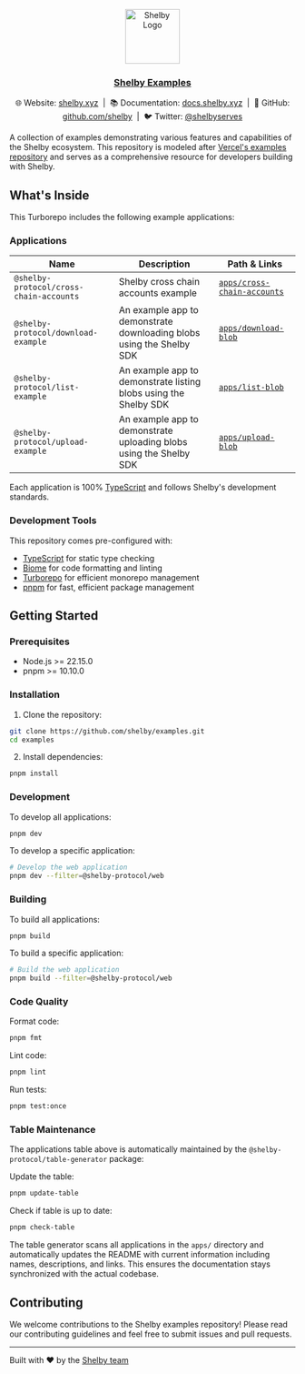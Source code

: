 <p align="center">
  <a href="https://shelby.xyz">
    <img src="https://avatars.githubusercontent.com/u/219037914?s=96&v=4" alt="Shelby Logo" width="96" height="96">
    <h3 align="center">Shelby Examples</h3>
  </a>
</p>

<p align="center">
  <span>🌐 Website: <a href="https://shelby.xyz">shelby.xyz</a></span>
  &nbsp;|&nbsp;
  <span>📚 Documentation: <a href="https://docs.shelby.xyz">docs.shelby.xyz</a></span>
  &nbsp;|&nbsp;
  <span>🐙 GitHub: <a href="https://github.com/shelby">github.com/shelby</a></span>
  &nbsp;|&nbsp;
  <span>🐦 Twitter: <a href="https://x.com/shelbyserves">@shelbyserves</a></span>
</p>

A collection of examples demonstrating various features and capabilities of the Shelby ecosystem. This repository is modeled after [Vercel's examples repository](https://github.com/vercel/examples) and serves as a comprehensive resource for developers building with Shelby.

## What's Inside

This Turborepo includes the following example applications:

<!-- APPS_TABLE_START -->
<!-- This table is auto-generated by @shelby-protocol/table-generator -->

### Applications

| Name | Description | Path & Links |
| --- | --- | --- |
| `@shelby-protocol/cross-chain-accounts` | Shelby cross chain accounts example | [`apps/cross-chain-accounts`](./apps/cross-chain-accounts) |
| `@shelby-protocol/download-example` | An example app to demonstrate downloading blobs using the Shelby SDK | [`apps/download-blob`](./apps/download-blob) |
| `@shelby-protocol/list-example` | An example app to demonstrate listing blobs using the Shelby SDK | [`apps/list-blob`](./apps/list-blob) |
| `@shelby-protocol/upload-example` | An example app to demonstrate uploading blobs using the Shelby SDK | [`apps/upload-blob`](./apps/upload-blob) |

<!-- APPS_TABLE_END -->

Each application is 100% [TypeScript](https://www.typescriptlang.org/) and follows Shelby's development standards.

### Development Tools

This repository comes pre-configured with:

- [TypeScript](https://www.typescriptlang.org/) for static type checking
- [Biome](https://biomejs.dev/) for code formatting and linting
- [Turborepo](https://turborepo.com/) for efficient monorepo management
- [pnpm](https://pnpm.io/) for fast, efficient package management

## Getting Started

### Prerequisites

- Node.js >= 22.15.0
- pnpm >= 10.10.0

### Installation

1. Clone the repository:
```bash
git clone https://github.com/shelby/examples.git
cd examples
```

2. Install dependencies:
```bash
pnpm install
```

### Development

To develop all applications:

```bash
pnpm dev
```

To develop a specific application:

```bash
# Develop the web application
pnpm dev --filter=@shelby-protocol/web
```

### Building

To build all applications:

```bash
pnpm build
```

To build a specific application:

```bash
# Build the web application
pnpm build --filter=@shelby-protocol/web
```

### Code Quality

Format code:
```bash
pnpm fmt
```

Lint code:
```bash
pnpm lint
```

Run tests:
```bash
pnpm test:once
```

### Table Maintenance

The applications table above is automatically maintained by the `@shelby-protocol/table-generator` package:

Update the table:
```bash
pnpm update-table
```

Check if table is up to date:
```bash
pnpm check-table
```

The table generator scans all applications in the `apps/` directory and automatically updates the README with current information including names, descriptions, and links. This ensures the documentation stays synchronized with the actual codebase.

## Contributing

We welcome contributions to the Shelby examples repository! Please read our contributing guidelines and feel free to submit issues and pull requests.

---

Built with ❤️ by the [Shelby team](https://github.com/shelby)
